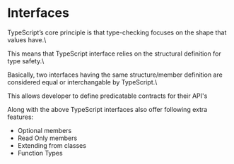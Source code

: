 # Interfaces

TypeScript’s core principle is that type-checking focuses on the shape that values have.\

This means that TypeScript interface relies on the structural definition for type safety.\

Basically, two interfaces having the same structure/member definition are considered equal or interchangable by TypeScript.\

This allows developer to define predicatable contracts for their API's

Along with the above TypeScript interfaces also offer following extra features:

* Optional members
* Read Only members 
* Extending from classes
* Function Types